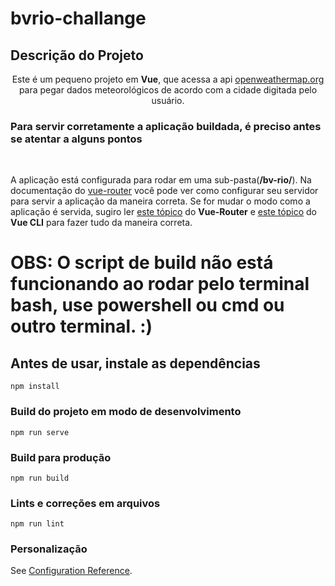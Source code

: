 # bvrio-challange

## Descrição do Projeto

<p align="center">Este é um pequeno projeto em <strong>Vue</strong>, que acessa a api <span> <a href='https://openweathermap.org/'>openweathermap.org</a></span> para pegar dados meteorológicos de acordo com a cidade digitada pelo usuário.</p>


<h3>Para servir corretamente a aplicação buildada, é preciso antes se atentar a alguns pontos</h3>
<br/>
<p>
    A aplicação está configurada para rodar em uma sub-pasta(<strong>/bv-rio/</strong>).
    Na documentação do <a href="https://router.vuejs.org/guide/essentials/history-mode.html#example-server-configurations">vue-router</a> você pode ver como configurar seu servidor
    para servir a aplicação da maneira correta.
    Se for mudar o modo como a aplicação é servida, sugiro ler <a href="https://router.vuejs.org/api/#base">este tópico</a> do <strong>Vue-Router</strong> e <a href="https://cli.vuejs.org/config/#baseurl">este tópico</a> do <strong>Vue CLI</strong> para fazer tudo da maneira correta.
</p>

# OBS: O script de build não está funcionando ao rodar pelo terminal bash, use powershell ou cmd ou outro terminal. :)

## Antes de usar, instale as dependências

```
npm install
```

### Build do projeto em modo de desenvolvimento

```
npm run serve
```

### Build para produção

```
npm run build
```

### Lints e correções em arquivos

```
npm run lint
```

### Personalização

See [Configuration Reference](https://cli.vuejs.org/config/).
